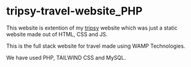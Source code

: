 # tripsy-travel-website_PHP

This website is extention of my [tripsy](https://github.com/NirajVadher07/tripboss_travel) website which was just a static website made out of HTML, CSS and JS.

This is the full stack website for travel made using WAMP Technologies.

We have used PHP, TAILWIND CSS and MySQL.
